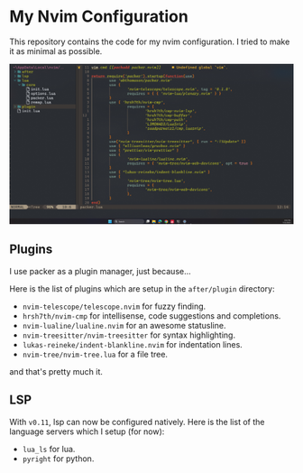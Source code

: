 # My Nvim Configuration
This repository contains the code for my nvim configuration. I tried to make it as minimal as possible.

<img src="./docs/nvim-preview.png">

## Plugins
I use packer as a plugin manager, just because...

Here is the list of plugins which are setup in the `after/plugin` directory:  

- `nvim-telescope/telescope.nvim` for fuzzy finding.
- `hrsh7th/nvim-cmp` for intellisense, code suggestions and completions.
- `nvim-lualine/lualine.nvim` for an awesome statusline.
- `nvim-treesitter/nvim-treesitter` for syntax highlighting. 
- `lukas-reineke/indent-blankline.nvim` for indentation lines.
- `nvim-tree/nvim-tree.lua` for a file tree.  

and that's pretty much it.

## LSP 
With `v0.11`, lsp can now be configured natively. Here is the list of the language servers which I setup (for now):

- `lua_ls` for lua.
- `pyright` for python.
